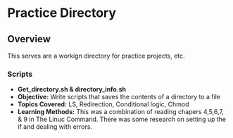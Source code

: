 # Practice Directory 

## Overview

This serves are a workign directory for practice projects, etc.

### Scripts
- **Get_directory.sh & directory_info.sh**
- **Objective:** Write scripts that saves the contents of a directory to a file
- **Topics Covered:** LS, Redirection, Conditional logic, Chmod
- **Learning Methods:** This was a combination of reading chapers 4,5,6,7, & 9 in The Linuc Command. There was some research on setting up the if and dealing with errors.
